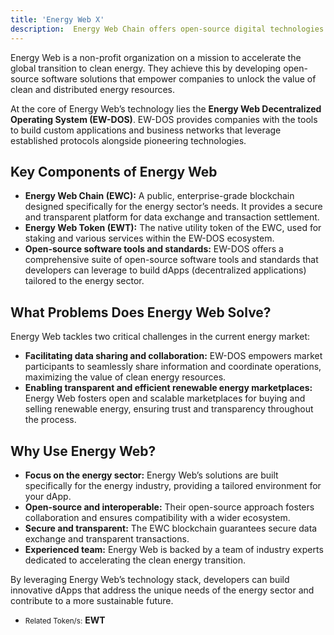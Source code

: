 ```yaml
---
title: 'Energy Web X'
description:  Energy Web Chain offers open-source digital technologies that help companies navigate the energy transition.
---
```


Energy Web is a non-profit organization on a mission to accelerate the global transition to clean energy. They achieve this by developing open-source software solutions that empower companies to unlock the value of clean and distributed energy resources.

At the core of Energy Web’s technology lies the **Energy Web Decentralized Operating System (EW-DOS)**. EW-DOS provides companies with the tools to build custom applications and business networks that leverage established protocols alongside pioneering technologies.

## Key Components of Energy Web
- **Energy Web Chain (EWC):** A public, enterprise-grade blockchain designed specifically for the energy sector’s needs. It provides a secure and transparent platform for data exchange and transaction settlement.
- **Energy Web Token (EWT):** The native utility token of the EWC, used for staking and various services within the EW-DOS ecosystem.
- **Open-source software tools and standards:** EW-DOS offers a comprehensive suite of open-source software tools and standards that developers can leverage to build dApps (decentralized applications) tailored to the energy sector.

## What Problems Does Energy Web Solve?
Energy Web tackles two critical challenges in the current energy market:

- **Facilitating data sharing and collaboration:** EW-DOS empowers market participants to seamlessly share information and coordinate operations, maximizing the value of clean energy resources.
- **Enabling transparent and efficient renewable energy marketplaces:** Energy Web fosters open and scalable marketplaces for buying and selling renewable energy, ensuring trust and transparency throughout the process.

## Why Use Energy Web?
- **Focus on the energy sector:** Energy Web’s solutions are built specifically for the energy industry, providing a tailored environment for your dApp.
- **Open-source and interoperable:** Their open-source approach fosters collaboration and ensures compatibility with a wider ecosystem.
- **Secure and transparent:** The EWC blockchain guarantees secure data exchange and transparent transactions.
- **Experienced team:** Energy Web is backed by a team of industry experts dedicated to accelerating the clean energy transition.

By leveraging Energy Web’s technology stack, developers can build innovative dApps that address the unique needs of the energy sector and contribute to a more sustainable future.

- <small>Related Token/s:</small> **EWT**
